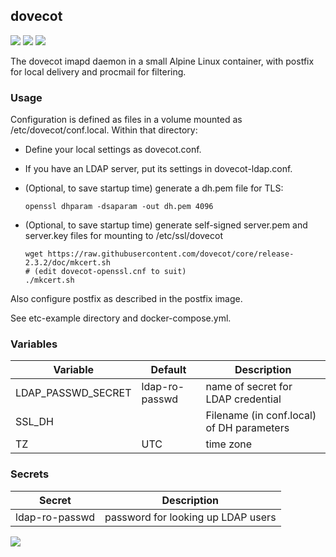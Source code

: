 ## dovecot
[![](https://images.microbadger.com/badges/version/instantlinux/dovecot.svg)](https://microbadger.com/images/instantlinux/dovecot "Version badge") [![](https://images.microbadger.com/badges/image/instantlinux/dovecot.svg)](https://microbadger.com/images/instantlinux/dovecot "Image badge") [![](https://images.microbadger.com/badges/commit/instantlinux/dovecot.svg)](https://microbadger.com/images/instantlinux/dovecot "Commit badge")

The dovecot imapd daemon in a small Alpine Linux container, with
postfix for local delivery and procmail for filtering.

### Usage

Configuration is defined as files in a volume mounted as
/etc/dovecot/conf.local. Within that directory:

* Define your local settings as dovecot.conf.

* If you have an LDAP server, put its settings in dovecot-ldap.conf.

* (Optional, to save startup time) generate a dh.pem file for TLS:
  ```
  openssl dhparam -dsaparam -out dh.pem 4096
  ```
* (Optional, to save startup time) generate self-signed server.pem and server.key files for mounting to /etc/ssl/dovecot
  ```
  wget https://raw.githubusercontent.com/dovecot/core/release-2.3.2/doc/mkcert.sh
  # (edit dovecot-openssl.cnf to suit)
  ./mkcert.sh
  ```

Also configure postfix as described in the postfix image.

See etc-example directory and docker-compose.yml.

### Variables

| Variable | Default | Description |
| -------- | ------- | ----------- |
| LDAP_PASSWD_SECRET | ldap-ro-passwd | name of secret for LDAP credential |
| SSL_DH |  | Filename (in conf.local) of DH parameters |
| TZ | UTC | time zone |

### Secrets

| Secret | Description |
| ------ | ----------- |
| ldap-ro-passwd | password for looking up LDAP users |

[![](https://images.microbadger.com/badges/license/instantlinux/dovecot.svg)](https://microbadger.com/images/instantlinux/dovecot "License badge")
